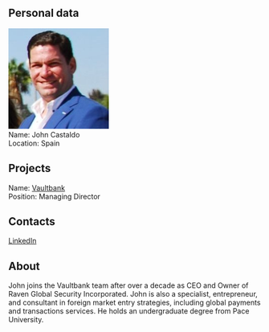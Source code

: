 ## Personal data
![john castaldo photo](photo/john_castaldo.jpg)  
Name:   John Castaldo  
Location: Spain  
## Projects 
Name: [Vaultbank](../projects/vaultbank.md)  
Position: Managing Director   
## Contacts
[LinkedIn](https://www.linkedin.com/in/john-castaldo-4796574/)    
## About
John joins the Vaultbank team after over a decade as CEO and Owner of Raven Global Security Incorporated. John is also a specialist, entrepreneur, and consultant in foreign market entry strategies, including global payments and transactions services. He holds an undergraduate degree from Pace University.


